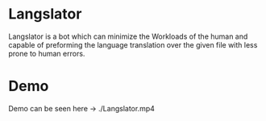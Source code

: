 # Langslator
Langslator is a bot which can minimize the Workloads of the human and capable of preforming the language translation over the given file with less prone to human errors.

# Demo
Demo can be seen here -> ./Langslator.mp4
